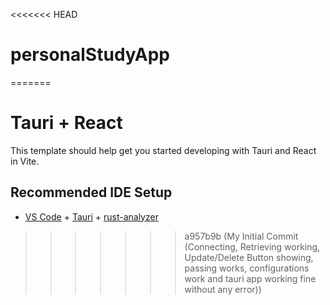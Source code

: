 <<<<<<< HEAD
# personalStudyApp
=======
# Tauri + React

This template should help get you started developing with Tauri and React in Vite.

## Recommended IDE Setup

- [VS Code](https://code.visualstudio.com/) + [Tauri](https://marketplace.visualstudio.com/items?itemName=tauri-apps.tauri-vscode) + [rust-analyzer](https://marketplace.visualstudio.com/items?itemName=rust-lang.rust-analyzer)
>>>>>>> a957b9b (My Initial Commit (Connecting, Retrieving working, Update/Delete Button showing, passing works, configurations work and tauri app working fine without any error))

